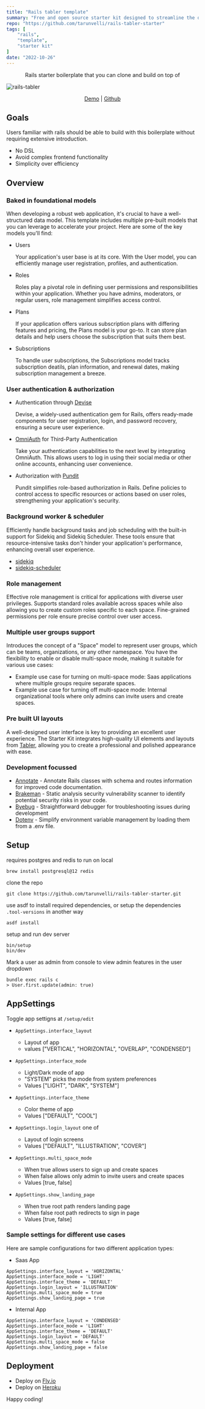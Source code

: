 ```yaml
---
title: "Rails tabler template"
summary: "Free and open source starter kit designed to streamline the development of web applications using the Ruby on Rails framework"
repo: "https://github.com/tarunvelli/rails-tabler-starter"
tags: [
    "rails",
    "template",
    "starter kit"
]
date: "2022-10-26"
---
```


<center>Rails starter boilerplate that you can clone and build on top of</center>

![rails-tabler](/assets/rails-tabler.gif)

<center>
    <a href="https://rails-tabler.tarunvelli.site" target="_blank" rel="noopener noreferrer">Demo</a> |
    <a href="https://github.com/tarunvelli/rails-tabler-starter" target="_blank" rel="noopener noreferrer">Github</a>
</center>

## Goals

Users familiar with rails should be able to build with this boilerplate without requiring extensive introduction.

* No DSL
* Avoid complex frontend functionality
* Simplicity over efficiency

## Overview

### Baked in foundational models

When developing a robust web application, it's crucial to have a well-structured data model. This template includes multiple pre-built models that you can leverage to accelerate your project. Here are some of the key models you'll find:

* Users

    Your application's user base is at its core. With the User model, you can efficiently manage user registration, profiles, and authentication.

* Roles

    Roles play a pivotal role in defining user permissions and responsibilities within your application. Whether you have admins, moderators, or regular users, role management simplifies access control.

* Plans

    If your application offers various subscription plans with differing features and pricing, the Plans model is your go-to. It can store plan details and help users choose the subscription that suits them best.

* Subscriptions

    To handle user subscriptions, the Subscriptions model tracks subscription deatils, plan information, and renewal dates, making subscription management a breeze.

### User authentication & authorization

* Authentication through [Devise](https://github.com/heartcombo/devise)

    Devise, a widely-used authentication gem for Rails, offers ready-made components for user registration, login, and password recovery, ensuring a secure user experience.

* [OmniAuth](https://github.com/heartcombo/devise/wiki/OmniAuth%3A-Overview) for Third-Party Authentication

    Take your authentication capabilities to the next level by integrating OmniAuth. This allows users to log in using their social media or other online accounts, enhancing user convenience.

* Authorization with [Pundit](https://github.com/varvet/pundit)

    Pundit simplifies role-based authorization in Rails. Define policies to control access to specific resources or actions based on user roles, strengthening your application's security.

### Background worker & scheduler

Efficiently handle background tasks and job scheduling with the built-in support for Sidekiq and Sidekiq Scheduler. These tools ensure that resource-intensive tasks don't hinder your application's performance, enhancing overall user experience.

* [sidekiq](https://github.com/mperham/sidekiq/)
* [sidekiq-scheduler](https://github.com/sidekiq-scheduler/sidekiq-scheduler)

### Role management

Effective role management is critical for applications with diverse user privileges. Supports standard roles available across spaces while also allowing you to create custom roles specific to each space. Fine-grained permissions per role ensure precise control over user access.

### Multiple user groups support

Introduces the concept of a "Space" model to represent user groups, which can be teams, organizations, or any other namespace. You have the flexibility to enable or disable multi-space mode, making it suitable for various use cases:

* Example use case for turning on multi-space mode: Saas applications where multiple groups require separate spaces.
* Example use case for turning off multi-space mode: Internal organizational tools where only admins can invite users and create spaces.

### Pre built UI layouts

A well-designed user interface is key to providing an excellent user experience. The Starter Kit integrates high-quality UI elements and layouts from [Tabler](https://tabler.io/), allowing you to create a professional and polished appearance with ease.

### Development focussed

* [Annotate](https://github.com/ctran/annotate_models) - Annotate Rails classes with schema and routes information for improved code documentation.
* [Brakeman](https://github.com/presidentbeef/brakeman) - Static analysis security vulnerability scanner to identify potential security risks in your code.
* [Byebug](https://github.com/deivid-rodriguez/byebug) - Straightforward debugger for troubleshooting issues during development
* [Dotenv](https://github.com/bkeepers/dotenv) - Simplify environment variable management by loading them from a .env file.

## Setup

requires postgres and redis to run on local

```
brew install postgresql@12 redis
```

clone the repo

```
git clone https://github.com/tarunvelli/rails-tabler-starter.git
```

use asdf to install required dependencies, or setup the dependencies `.tool-versions` in another way
```
asdf install
```

setup and run dev server
```
bin/setup
bin/dev
```

Mark a user as admin from console to view admin features in the user dropdown
```
bundle exec rails c
> User.first.update(admin: true)
```

## AppSettings

Toggle app settigns at `/setup/edit`

* `AppSettings.interface_layout`
    * Layout of app
    * values ["VERTICAL", "HORIZONTAL", "OVERLAP", "CONDENSED"]

* `AppSettings.interface_mode`
    * Light/Dark mode of app
    * "SYSTEM" picks the mode from system preferences
    * Values ["LIGHT", "DARK", "SYSTEM"]

* `AppSettings.interface_theme`
    * Color theme of app
    * Values ["DEFAULT", "COOL"]

* `AppSettings.login_layout` one of
    * Layout of login screens
    * Values ["DEFAULT", "ILLUSTRATION", "COVER"]

* `AppSettings.multi_space_mode`
    * When true allows users to sign up and create spaces
    * When false allows only admin to invite users and create spaces
    * Values [true, false]

* `AppSettings.show_landing_page`
    * When true root path renders landing page
    * When false root path redirects to sign in page
    * Values [true, false]

### Sample settings for different use cases

Here are sample configurations for two different application types:

* Saas App

```
AppSettings.interface_layout = 'HORIZONTAL'
AppSettings.interface_mode = 'LIGHT'
AppSettings.interface_theme = 'DEFAULT'
AppSettings.login_layout = 'ILLUSTRATION'
AppSettings.multi_space_mode = true
AppSettings.show_landing_page = true
```

* Internal App

```
AppSettings.interface_layout = 'CONDENSED'
AppSettings.interface_mode = 'LIGHT'
AppSettings.interface_theme = 'DEFAULT'
AppSettings.login_layout = 'DEFAULT'
AppSettings.multi_space_mode = false
AppSettings.show_landing_page = false
```

## Deployment

* Deploy on [Fly.io](https://fly.io/docs/rails/getting-started/)
* Deploy on [Heroku](https://devcenter.heroku.com/articles/getting-started-with-rails7)

Happy coding!
